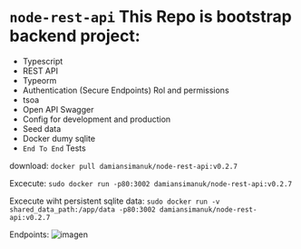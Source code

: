 # `node-rest-api` This Repo is bootstrap backend project:

- Typescript
- REST API
- Typeorm
- Authentication (Secure Endpoints) Rol and permissions 
- tsoa
- Open API Swagger
- Config for development and production
- Seed data
- Docker dumy sqlite
- `End To End` Tests


download:
`docker pull damiansimanuk/node-rest-api:v0.2.7
`

Excecute:
`sudo docker run -p80:3002 damiansimanuk/node-rest-api:v0.2.7
`

Excecute wiht persistent sqlite data:
`sudo docker run -v shared_data_path:/app/data -p80:3002 damiansimanuk/node-rest-api:v0.2.7
`

Endpoints:
![imagen](https://user-images.githubusercontent.com/2318691/128948661-3486f551-c46b-426f-adad-003696000295.png)



